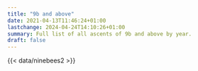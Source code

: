 ```yaml
---
title: "9b and above"
date: 2021-04-13T11:46:24+01:00
lastchange: 2024-04-24T14:10:26+01:00
summary: Full list of all ascents of 9b and above by year.
draft: false
---
```


{{< data/ninebees2 >}}